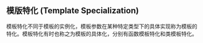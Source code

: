 ## 模版特化 (Template Specialization)

模板特化不同于模板的实例化，模板参数在某种特定类型下的具体实现称为模板的特化。模板特化有时也称之为模板的具体化，分别有函数模板特化和类模板特化。
